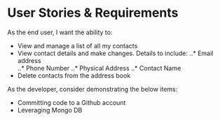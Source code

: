 # User Stories & Requirements
As the end user, I want the ability to:
* View and manage a list of all my contacts
* View contact details and make changes. Details to include:
..* Email address  
..* Phone Number
..* Physical Address
..* Contact Name  
* Delete contacts from the address book

As the developer, consider demonstrating the below items:
* Committing code to a Github account
* Leveraging Mongo DB

